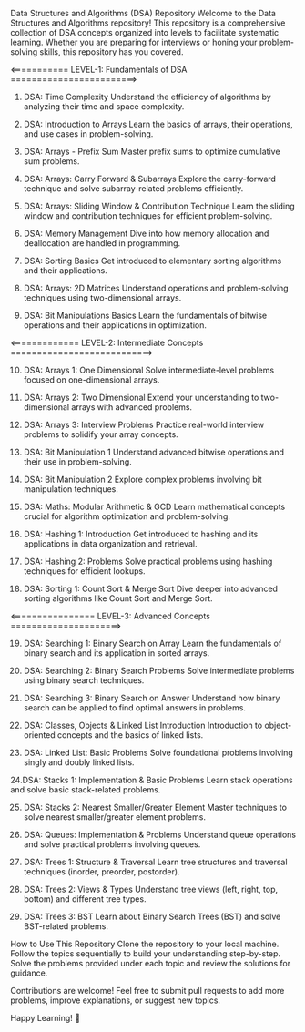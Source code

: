 Data Structures and Algorithms (DSA) Repository
Welcome to the Data Structures and Algorithms repository! This repository is a comprehensive collection of DSA concepts organized into levels to facilitate systematic learning. Whether you are preparing for interviews or honing your problem-solving skills, this repository has you covered.

<=========== LEVEL-1: Fundamentals of DSA ========================>

1. DSA: Time Complexity
Understand the efficiency of algorithms by analyzing their time and space complexity.

2. DSA: Introduction to Arrays
Learn the basics of arrays, their operations, and use cases in problem-solving.

3. DSA: Arrays - Prefix Sum
Master prefix sums to optimize cumulative sum problems.

4. DSA: Arrays: Carry Forward & Subarrays
Explore the carry-forward technique and solve subarray-related problems efficiently.

5. DSA: Arrays: Sliding Window & Contribution Technique
Learn the sliding window and contribution techniques for efficient problem-solving.

6. DSA: Memory Management
Dive into how memory allocation and deallocation are handled in programming.

7. DSA: Sorting Basics
Get introduced to elementary sorting algorithms and their applications.

8. DSA: Arrays: 2D Matrices
Understand operations and problem-solving techniques using two-dimensional arrays.


9. DSA: Bit Manipulations Basics
Learn the fundamentals of bitwise operations and their applications in optimization.


<============= LEVEL-2: Intermediate Concepts  ===========================>

10. DSA: Arrays 1: One Dimensional
Solve intermediate-level problems focused on one-dimensional arrays.

11. DSA: Arrays 2: Two Dimensional
Extend your understanding to two-dimensional arrays with advanced problems.

12. DSA: Arrays 3: Interview Problems
Practice real-world interview problems to solidify your array concepts.

12. DSA: Bit Manipulation 1
Understand advanced bitwise operations and their use in problem-solving.

14. DSA: Bit Manipulation 2
Explore complex problems involving bit manipulation techniques.

15. DSA: Maths: Modular Arithmetic & GCD
Learn mathematical concepts crucial for algorithm optimization and problem-solving.

16. DSA: Hashing 1: Introduction
Get introduced to hashing and its applications in data organization and retrieval.

17. DSA: Hashing 2: Problems
Solve practical problems using hashing techniques for efficient lookups.

18. DSA: Sorting 1: Count Sort & Merge Sort
Dive deeper into advanced sorting algorithms like Count Sort and Merge Sort.


<================ LEVEL-3: Advanced Concepts  =====================>

19. DSA: Searching 1: Binary Search on Array
Learn the fundamentals of binary search and its application in sorted arrays.

20. DSA: Searching 2: Binary Search Problems
Solve intermediate problems using binary search techniques.

21. DSA: Searching 3: Binary Search on Answer
Understand how binary search can be applied to find optimal answers in problems.

22. DSA: Classes, Objects & Linked List Introduction
Introduction to object-oriented concepts and the basics of linked lists.

23. DSA: Linked List: Basic Problems
Solve foundational problems involving singly and doubly linked lists.

24.DSA: Stacks 1: Implementation & Basic Problems
Learn stack operations and solve basic stack-related problems.

25. DSA: Stacks 2: Nearest Smaller/Greater Element
Master techniques to solve nearest smaller/greater element problems.

26. DSA: Queues: Implementation & Problems
Understand queue operations and solve practical problems involving queues.

27. DSA: Trees 1: Structure & Traversal
Learn tree structures and traversal techniques (inorder, preorder, postorder).

28. DSA: Trees 2: Views & Types
Understand tree views (left, right, top, bottom) and different tree types.

29. DSA: Trees 3: BST
Learn about Binary Search Trees (BST) and solve BST-related problems.


How to Use This Repository
Clone the repository to your local machine.
Follow the topics sequentially to build your understanding step-by-step.
Solve the problems provided under each topic and review the solutions for guidance.


Contributions are welcome! Feel free to submit pull requests to add more problems, improve explanations, or suggest new topics.

Happy Learning! 🚀


